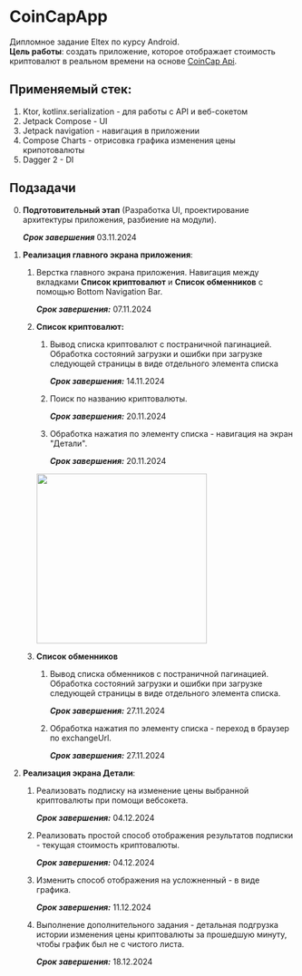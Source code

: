# CoinCapApp
Дипломное задание Eltex по курсу Android.  
**Цель работы**: cоздать приложение, которое отображает стоимость криптовалют в реальном времени на основе [CoinCap Api](https://docs.coincap.io/). 
## Применяемый стек:
1. Ktor, kotlinx.serialization - для работы с API и веб-сокетом
2. Jetpack Compose - UI
3. Jetpack navigation - навигация в приложении
4. Compose Сharts - отрисовка графика изменения цены крипотовалюты
5. Dagger 2 - DI


## Подзадачи  
0. **Подготовительный этап** (Разработка UI, проектирование архитектуры приложения, разбиение на модули).

    ***Срок завершения*** 03.11.2024
2. **Реализация главного экрана приложения**:
    1. Верстка главного экрана приложения. Навигация между вкладками **Список криптовалют** и **Список обменников** с помощью Bottom Navigation Bar.

       ***Срок завершения:*** 07.11.2024
    3.  **Список криптовалют:**
        1. Вывод списка криптовалют с постраничной пагинацией. Обработка состояний загрузки и ошибки при загрузке следующей страницы в виде отдельного элемента списка 

            ***Срок завершения:*** 14.11.2024
        2. Поиск по названию криптовалюты.

            ***Срок завершения:*** 20.11.2024
        4. Обработка нажатия по элементу списка - навигация на экран "Детали".

            ***Срок завершения:*** 20.11.2024
        <img src="media/coinsList.mp4" width=300>
    5. **Список обменников**
        1. Вывод списка обменников с постраничной пагинацией. Обработка состояний загрузки и ошибки при загрузке следующей страницы в виде отдельного элемента списка. 
        
            ***Срок завершения:*** 27.11.2024
       
        2. Обработка нажатия по элементу списка - переход в браузер по exchangeUrl. 
        
           ***Срок завершения:*** 27.11.2024
       
3. **Реализация экрана Детали**:
    1. Реализовать подписку на изменение цены выбранной криптовалюты при помощи вебсокета.
   
        ***Срок завершения:*** 04.12.2024

    3. Реализовать простой способ отображения результатов подписки - текущая стоимость криптовалюты.
    
        ***Срок завершения:*** 04.12.2024
    
    6. Изменить способ  отображения на усложненный - в виде графика.

       ***Срок завершения:***  11.12.2024
    

    8. Выполнение дополнительного задания - детальная подгрузка истории изменения цены криптовалюты за прошедшую минуту, чтобы график был не с чистого листа.

       ***Срок завершения:*** 18.12.2024



